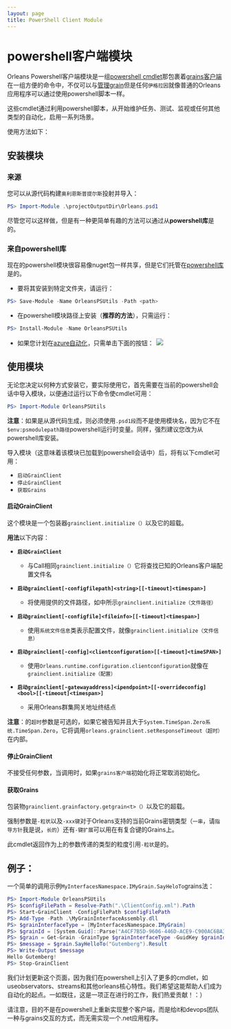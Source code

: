 ```yaml
---
layout: page
title: PowerShell Client Module
---
```


# powershell客户端模块

Orleans Powershell客户端模块是一组[powershell cmdlet](https://technet.microsoft.com/en-us/library/dd772285.aspx)那包裹着[grains客户端](https://github.com/dotnet/orleans/blob/master/src/Orleans/Core/GrainClient.cs)在一组方便的命令中，不仅可以与[管理grain](https://github.com/dotnet/orleans/blob/master/src/Orleans.Runtime/Core/ManagementGrain.cs)但是任何`伊格拉因`就像普通的Orleans应用程序可以通过使用powershell脚本一样。

这些cmdlet通过利用powershell脚本，从开始维护任务、测试、监视或任何其他类型的自动化，启用一系列场景。

使用方法如下：

## 安装模块

### 来源

您可以从源代码构建`奥利恩斯普提尔斯`投射并导入：

```powershell
PS> Import-Module .\projectOutputDir\Orleans.psd1
```

尽管您可以这样做，但是有一种更简单有趣的方法可以通过从**powershell库**是的。

### 来自powershell库

现在的powershell模块很容易像nuget包一样共享，但是它们托管在[powershell库](https://www.powershellgallery.com/)是的。

-   要将其安装到特定文件夹，请运行：

```powershell
PS> Save-Module -Name OrleansPSUtils -Path <path>
```

-   在powershell模块路径上安装（**推荐的方法**），只需运行：

```powershell
PS> Install-Module -Name OrleansPSUtils
```

-   如果您计划在[azure自动化](https://azure.microsoft.com/en-us/services/automation/)，只需单击下面的按钮：<button style="border:none;background-image:none; background-color:transparent " type="button" title="Deploy this module to Azure Automation." onclick="window.open('https://www.powershellgallery.com/packages/Orleans/DeployItemToAzureAutomation?itemType=PSModule', target = '_blank')">
    	<img src="https://www.powershellgallery.com/Content/Images/DeployToAzureAutomationButton.png">
    </button>

## 使用模块

无论您决定以何种方式安装它，要实际使用它，首先需要在当前的powershell会话中导入模块，以便通过运行以下命令使cmdlet可用：

```powershell
PS> Import-Module OrleansPSUtils
```

**注意**：如果是从源代码生成，则必须使用`.psd1段`而不是使用模块名，因为它不在`$env:psmodulepath路径`powershell运行时变量。同样，强烈建议您改为从powershell库安装。

导入模块（这意味着该模块已加载到powershell会话中）后，将有以下cmdlet可用：

-   `启动GrainClient`
-   `停止GrainClient`
-   `获取Grains`

#### 启动GrainClient

这个模块是一个包装器`grainclient.initialize（）`以及它的超载。

**用法**以下内容：

-   **`启动GrainClient`**

    -   与Call相同`grainclient.initialize（）`它将查找已知的Orleans客户端配置文件名

-   **`启动grainclient[-configfilepath]<string>[[-timeout]<timespan>]`**

    -   将使用提供的文件路径，如中所示`grainclient.initialize（文件路径）`

-   **`启动grainclient[-configfile]<fileinfo>[[-timeout]<timespan>]`**

    -   使用`系统文件信息`类表示配置文件，就像`grainclient.initialize（文件信息）`

-   **`启动grainclient[-config]<clientconfiguration>[[-timeout]<timeSPAN>]`**

    -   使用`Orleans.runtime.configuration.clientconfiguration`就像在`grainclient.initialize（配置）`

-   **`启动grainclient[-gatewayaddress]<ipendpoint>[[-overrideconfig]<bool>[[-timeout]<timespan>]`**

    -   采用Orleans群集网关地址终结点

**注意**：的`超时`参数是可选的，如果它被告知并且大于`System.TimeSpan.Zero系统.TimeSpan.Zero`，它将调用`orleans.grainclient.setResponseTimeout（超时）`在内部。

#### 停止GrainClient

不接受任何参数，当调用时，如果`grains客户端`初始化将正常取消初始化。

#### 获取Grains

包装物`grainclient.grainfactory.getgrain<t>（）`以及它的超载。

强制参数是`-粒状`以及`-xxx键`对于Orleans支持的当前Grains密钥类型（`一串`，请`指导方针`我是说，`长的`）还有`-键扩展`可以用在有复合键的Grains上。

此cmdlet返回作为上的参数传递的类型的粒度引用`-粒状`是的。

## 例子：

一个简单的调用示例`MyInterfacesNamespace.IMyGrain.SayHeloTo`grains法：

```powershell
PS> Import-Module OrleansPSUtils
PS> $configFilePath = Resolve-Path(".\ClientConfig.xml").Path
PS> Start-GrainClient -ConfigFilePath $configFilePath
PS> Add-Type -Path .\MyGrainInterfaceAssembly.dll
PS> $grainInterfaceType = [MyInterfacesNamespace.IMyGrain]
PS> $grainId = [System.Guid]::Parse("A4CF7B5D-9606-446D-ACE9-C900AC6BA3AD")
PS> $grain = Get-Grain -GrainType $grainInterfaceType -GuidKey $grainId
PS> $message = $grain.SayHelloTo("Gutemberg").Result
PS> Write-Output $message
Hello Gutemberg!
PS> Stop-GrainClient
```

我们计划更新这个页面，因为我们在powershell上引入了更多的cmdlet，如useobservators、streams和其他orleans核心特性。我们希望这能帮助人们成为自动化的起点。一如既往，这是一项正在进行的工作，我们热爱贡献！：）

请注意，目的不是在powershell上重新实现整个客户端，而是给it和devops团队一种与grains交互的方式，而无需实现一个.net应用程序。
